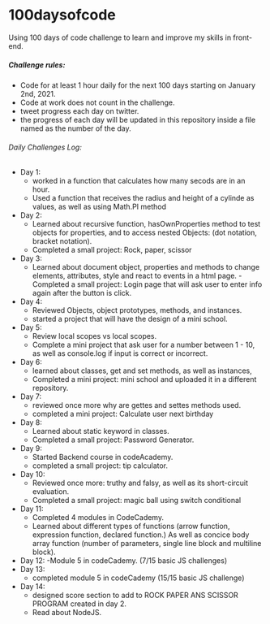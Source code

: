 # 100daysofcode

Using 100 days of code challenge to learn and improve my skills in front-end.

##### Challenge rules:

- Code for at least 1 hour daily for the next 100 days starting on January 2nd, 2021.
- Code at work does not count in the challenge.
- tweet progress each day on twitter.
- the progress of each day will be updated in this repository inside a file named as the number of the day.

###### Daily Challenges Log:

- Day 1:
  - worked in a function that calculates how many secods are in an hour.
  - Used a function that receives the radius and height of a cylinde as values, as well as using Math.PI method
- Day 2:
  - Learned about recursive function, hasOwnProperties method to test objects for properties, and to access nested Objects: (dot notation, bracket notation).
  - Completed a small project: Rock, paper, scissor
- Day 3:
  - Learned about document object, properties and methods to change elements, attributes, style and react to events in a html page.
    -Completed a small project: Login page that will ask user to enter info again after the button is click.
- Day 4:
  - Reviewed Objects, object prototypes, methods, and instances.
  - started a project that will have the design of a mini school.
- Day 5:
  - Review local scopes vs local scopes.
  - Complete a mini project that ask user for a number between 1 - 10, as well as console.log if input is correct or incorrect.
- Day 6:
  - learned about classes, get and set methods, as well as instances,
  - Completed a mini project: mini school and uploaded it in a different repository.
- Day 7:
  - reviewed once more why are gettes and settes methods used.
  - completed a mini project: Calculate user next birthday
- Day 8:
  - Learned about static keyword in classes.
  - Completed a small project: Password Generator.
- Day 9:
  - Started Backend course in codeAcademy.
  - completed a small project: tip calculator.
- Day 10:
  - Reviewed once more: truthy and falsy, as well as its short-circuit evaluation.
  - Completed a small project: magic ball using switch conditional
- Day 11:
  - Completed 4 modules in CodeCademy.
  - Learned about different types of functions (arrow function, expression function, declared function.) As well as concice body array function (number of parameters, single line block and multiline block).
- Day 12:
  -Module 5 in codeCademy. (7/15 basic JS challenges)
- Day 13:
  - completed module 5 in codeCademy (15/15 basic JS challenge)
- Day 14:
  - designed score section to add to ROCK PAPER ANS SCISSOR PROGRAM created in day 2.
  - Read about NodeJS.
